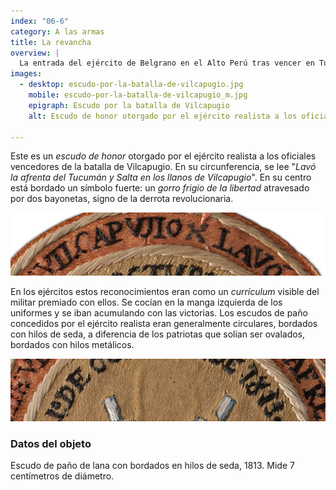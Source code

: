 ```yaml
---
index: "06-6"
category: A las armas
title: La revancha
overview: |
  La entrada del ejército de Belgrano en el Alto Perú tras vencer en Tucumán y Salta terminó en un fracaso. El 1º de octubre de 1813, el general Pezuela obtuvo una victoria contundente sobre los revolucionarios en Vilcapugio. Al mes siguiente volvió a derrotarlos decisivamente en Ayohuma.
images:
  - desktop: escudo-por-la-batalla-de-vilcapugio.jpg
    mobile: escudo-por-la-batalla-de-vilcapugio_m.jpg  
    epigraph: Escudo por la batalla de Vilcapugio
    alt: Escudo de honor otorgado por el ejército realista a los oficiales vencedores de la batalla de Vilcapugio. Este tipo de distintivos se cocían en la manga izquierda de los uniformes. Los escudos concedidos por el ejército realista eran generalmente circulares, a diferencia de los patriotas que solían ser ovalados y además bordados con hilos metálicos. Este escudo está bordado en hilos seda, vistosos por su brillo. En su circunferencia, se lee "Lavó la afrenta del Tucumán y Salta en los llanos de Vilcapugio". En su centro, está bordado un gorro frigio atravesado por dos bayonetas. Los escudos se llevaban en el brazo izquierdo, porque en la diestra se solía portar el arma.

---
```



Este es un *escudo de honor* otorgado por el ejército realista a los oficiales vencedores de la batalla de Vilcapugio. En su circunferencia, se lee "*Lavó la afrenta del Tucumán y Salta en los llanos de Vilcapugio*". En su centro está bordado un símbolo fuerte: un *gorro frigio de la libertad* atravesado por dos bayonetas, signo de la derrota revolucionaria.

![Detalle del objeto](./eje06-6-a.jpg)


En los ejércitos estos reconocimientos eran como un *currículum* visible del militar premiado con ellos. Se cocían en la manga izquierda de los uniformes y se iban acumulando con las victorias. Los escudos de paño concedidos por el ejército realista eran generalmente circulares, bordados con hilos de seda, a diferencia de los patriotas que solían ser ovalados, bordados con hilos metálicos.

![Detalle del objeto](./eje06-6-b.jpg)

### Datos del objeto
Escudo de paño de lana con bordados en hilos de seda, 1813. Mide 7 centímetros de diámetro.
